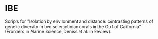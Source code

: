 # IBE
Scripts for "Isolation by environment and distance: contrasting patterns of genetic diversity in two scleractinian corals in the Gulf of California" (Frontiers in Marine Science, Deniss et al. in Review).
